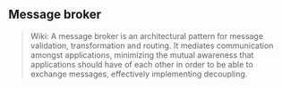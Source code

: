 ## Message broker 

> Wiki: A message broker is an architectural pattern for message validation, transformation and routing. 
It mediates communication amongst applications, minimizing the mutual awareness that applications should have of each other in order to be able to exchange messages, effectively implementing decoupling.
